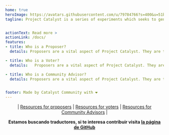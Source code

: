 ```yaml
---
home: true
heroImage: https://avatars.githubusercontent.com/u/79784766?s=400&u=51b65ef6f530a0d0bf4067deffe167c9cb2ce2cc&v=4
tagline: Project Catalyst is a series of experiments which seeks to generate the highest levels of community innovation. Catalyst is bringing on-chain governance to the Cardano blockchain by allowing the community to self-determine priorities for growth. It also lets participants deploy funding to proposals which tackle challenges and capitalize on opportunities that arise in the life cycle of Cardano. 


actionText: Read more >
actionLink: /docs/
features:
- title: Who is a Proposer?
  details: Proposers are a vital aspect of Project Catalyst. They are the fuel to the fire. Proposers are the ideas people, ones that see the bigger picture, identify needs, plug gaps. A proposal made by a proposer is the way to communicate that idea to the community.

- title: Who is a Voter?
  details:   Proposers are a vital aspect of Project Catalyst. They are the fuel to the fire. Proposers are the ideas people ones that see the bigger picture, identify needs, plug gaps. A proposal made by a proposer is the way to communicate that idea to the community.

- title: Who is a Community Advisor?
  details: Proposers are a vital aspect of Project Catalyst. They are the fuel to the fire. Proposers are the ideas people ones that see the bigger picture, identify needs, plug gaps. A proposal made by a proposer is the way to communicate that idea to the community.


footer: Made by Catalyst Community with ❤️
---
```


<span style="text-align:center">



| [Resources for proposers](es/proposers/README.md) | [Resources for voters](es/voters/README.md) | [Resources for Community Advisors](es/community-advisor/README.md) |

__Estamos buscando traductores, si te interesa contribuir visita [la página de GitHub](https://github.com/Project-Catalyst/project-catalyst.github.io)__

</span>

<NewsScroll :items="[
  {'link':'/news/#when-will-hardware-wallet-voting-support-will-be-available',
  'text':'When will hardware wallet voting support will be available?'},
  {'link':'/news/#we-are-applying-for-funding',
   'text':'We are applying for funding! Help us build this page'}
  ]"/>